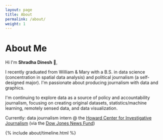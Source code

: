 ```yaml
---
layout: page
title: About
permalink: /about/
weight: 1
---
```


# **About Me**

Hi I'm **Shradha Dinesh** :wave:,<be>

I recently graduated from William & Mary with a B.S. in data science (concentration in spatial data analysis) and political journalism (a self-designed major). I'm passionate about producing journalism with data and graphics. 

I'm continuing to explore data as a source of policy and accountability journalism, focusing on creating original datasets, statistics/machine learning, remotely sensed data, and data visualization.

Currently: data journalism intern @ the [Howard Center for Investigative Journalism](https://merrill.umd.edu/howard-center-for-investigative-journalism) (via the [Dow Jones News Fund](https://www.dowjonesnewsfund.org/news/djnf-announces-intern-class-of-2024/))

<div class="row">
{% include about/timeline.html %}
</div>
